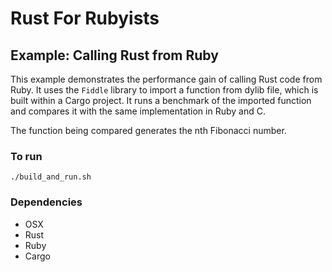 # Rust For Rubyists

## Example: Calling Rust from Ruby

This example demonstrates the performance gain of calling Rust code from Ruby.
It uses the `Fiddle` library to import a function from dylib file, which is
built within a Cargo project. It runs a benchmark of the imported function and
compares it with the same implementation in Ruby and C.

The function being compared generates the nth Fibonacci number.

### To run

`./build_and_run.sh`

### Dependencies
- OSX
- Rust
- Ruby
- Cargo